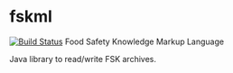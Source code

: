 # fskml
[![Build Status](https://travis-ci.org/SiLeBAT/fskml.svg?branch=master)](https://travis-ci.org/SiLeBAT/fskml)
Food Safety Knowledge Markup Language

Java library to read/write FSK archives.
